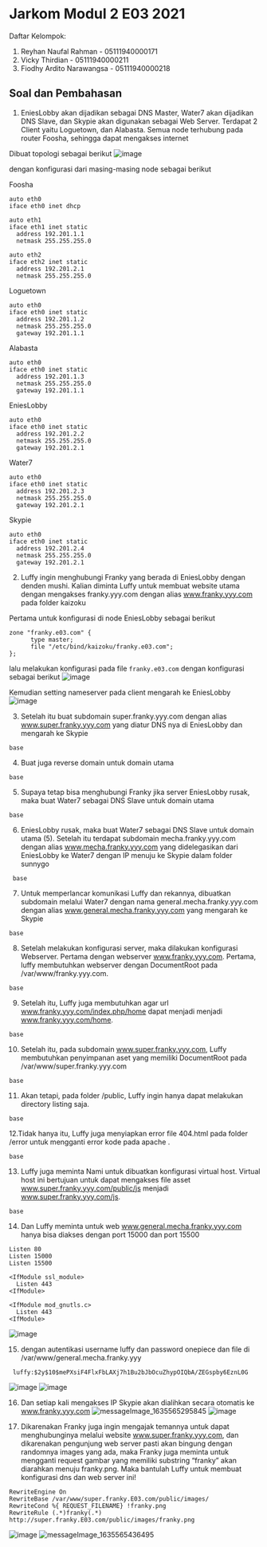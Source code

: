 # Jarkom Modul 2 E03 2021
Daftar Kelompok:
1. Reyhan Naufal Rahman - 05111940000171
2. Vicky Thirdian - 05111940000211
3. Fiodhy Ardito Narawangsa - 05111940000218

## Soal dan Pembahasan
1. EniesLobby akan dijadikan sebagai DNS Master, Water7 akan dijadikan DNS Slave, dan Skypie akan digunakan sebagai Web Server. Terdapat 2 Client yaitu Loguetown, dan Alabasta. Semua node terhubung pada router Foosha, sehingga dapat mengakses internet

  Dibuat topologi sebagai berikut
  ![image](https://user-images.githubusercontent.com/73778173/139527903-a3fe9724-5f2c-4cb1-8823-059e861aa303.png)
  
  dengan konfigurasi dari masing-masing node sebagai berikut
  
  Foosha
  ```
  auto eth0
iface eth0 inet dhcp

auto eth1
iface eth1 inet static
	address 192.201.1.1
	netmask 255.255.255.0

auto eth2
iface eth2 inet static
	address 192.201.2.1
	netmask 255.255.255.0

  ```
  Loguetown
  ```
  auto eth0
iface eth0 inet static
	address 192.201.1.2
	netmask 255.255.255.0
	gateway 192.201.1.1
  ```
  Alabasta
  ```
  auto eth0
iface eth0 inet static
	address 192.201.1.3
	netmask 255.255.255.0
	gateway 192.201.1.1

  ```
  EniesLobby
  ```
  auto eth0
iface eth0 inet static
	address 192.201.2.2
	netmask 255.255.255.0
	gateway 192.201.2.1
  ```
  Water7
  ```
  auto eth0
iface eth0 inet static
	address 192.201.2.3
	netmask 255.255.255.0
	gateway 192.201.2.1

  ```
  Skypie
  ```
  auto eth0
iface eth0 inet static
	address 192.201.2.4
	netmask 255.255.255.0
	gateway 192.201.2.1
  ```

2. Luffy ingin menghubungi Franky yang berada di EniesLobby dengan denden mushi. Kalian diminta Luffy untuk membuat website utama dengan mengakses franky.yyy.com dengan alias www.franky.yyy.com pada folder kaizoku

Pertama untuk konfigurasi di node EniesLobby sebagai berikut
  ```
  zone "franky.e03.com" {
        type master;
        file "/etc/bind/kaizoku/franky.e03.com";
};
  ```
  
  lalu melakukan konfigurasi pada file `franky.e03.com` dengan konfigurasi sebagai berikut
  ![image](https://user-images.githubusercontent.com/73778173/139528843-099dbe03-6b71-4718-9128-173a865c01e2.png)

  Kemudian setting nameserver pada client mengarah ke EniesLobby
  ![image](https://user-images.githubusercontent.com/73778173/139528912-9cb3eaf1-1ee7-4a84-9a08-637499e7fd6b.png)

3. Setelah itu buat subdomain super.franky.yyy.com dengan alias www.super.franky.yyy.com yang diatur DNS nya di EniesLobby dan mengarah ke Skypie
  ```
  base
  ```
4. Buat juga reverse domain untuk domain utama
  ```
  base
  ```
5. Supaya tetap bisa menghubungi Franky jika server EniesLobby rusak, maka buat Water7 sebagai DNS Slave untuk domain utama
  ```
  base
  ```
6. EniesLobby rusak, maka buat Water7 sebagai DNS Slave untuk domain utama (5). Setelah itu terdapat subdomain mecha.franky.yyy.com dengan alias www.mecha.franky.yyy.com yang didelegasikan dari EniesLobby ke Water7 dengan IP menuju ke Skypie dalam folder sunnygo
 ```
  base
 ```
7.  Untuk memperlancar komunikasi Luffy dan rekannya, dibuatkan subdomain melalui Water7 dengan nama general.mecha.franky.yyy.com dengan alias www.general.mecha.franky.yyy.com yang mengarah ke Skypie
  ```
  base
  ```
8. Setelah melakukan konfigurasi server, maka dilakukan konfigurasi Webserver. Pertama dengan webserver www.franky.yyy.com. Pertama, luffy membutuhkan webserver dengan DocumentRoot pada /var/www/franky.yyy.com.
  ```
  base
  ```
9. Setelah itu, Luffy juga membutuhkan agar url www.franky.yyy.com/index.php/home dapat menjadi menjadi www.franky.yyy.com/home. 

  ```
  base
  ```
10.  Setelah itu, pada subdomain www.super.franky.yyy.com, Luffy membutuhkan penyimpanan aset yang memiliki DocumentRoot pada /var/www/super.franky.yyy.com
  ```
  base
  ```
11. Akan tetapi, pada folder /public, Luffy ingin hanya dapat melakukan directory listing saja.
  ```
  base
  ```
12.Tidak hanya itu, Luffy juga menyiapkan error file 404.html pada folder /error untuk mengganti error kode pada apache . 
  ```
  base
  ```
13. Luffy juga meminta Nami untuk dibuatkan konfigurasi virtual host. Virtual host ini bertujuan untuk dapat mengakses file asset www.super.franky.yyy.com/public/js menjadi www.super.franky.yyy.com/js. 

  ```
  base
  ```
14. Dan Luffy meminta untuk web www.general.mecha.franky.yyy.com hanya bisa diakses dengan port 15000 dan port 15500
  ```
  Listen 80
  Listen 15000
  Listen 15500
  
  <IfModule ssl_module>
    Listen 443
  <IfModule>
  
  <IfModule mod_gnutls.c>
    Listen 443
  <IfModule>
  ```
![image](https://user-images.githubusercontent.com/59334824/139519281-9a87e428-6aea-4c7a-9fe3-90a279f9f2dc.png)

15. dengan autentikasi username luffy dan password onepiece dan file di /var/www/general.mecha.franky.yyy
 ```
  luffy:$2y$10$mePXsiF4FlxFbLAXj7h1Bu2bJbOcuZhypOIQbA/ZEGspby6EznL0G
 ```
![image](https://user-images.githubusercontent.com/59334824/139519289-e21358b4-51a5-420b-ad9b-f9a8a0902d12.png)
![image](https://user-images.githubusercontent.com/59334824/139519300-98e37dfa-2d0d-4600-beb9-71f66678e872.png)

16. Dan setiap kali mengakses IP Skypie akan dialihkan secara otomatis ke www.franky.yyy.com
 ![messageImage_1635565295845](https://user-images.githubusercontent.com/59334824/139519256-5b255200-c716-43a5-816d-e9d6cda99d30.jpg)
 ![image](https://user-images.githubusercontent.com/59334824/139519263-0332a5c7-4dfd-4f2d-8daa-f34743e4e029.png)

17. Dikarenakan Franky juga ingin mengajak temannya untuk dapat menghubunginya melalui website www.super.franky.yyy.com, dan dikarenakan pengunjung web server pasti akan bingung dengan randomnya images yang ada, maka Franky juga meminta untuk mengganti request gambar yang memiliki substring “franky” akan diarahkan menuju franky.png. Maka bantulah Luffy untuk membuat konfigurasi dns dan web server ini!
  ```
  RewriteEngine On
  RewriteBase /var/www/super.franky.E03.com/public/images/
  RewriteCond %{ REQUEST_FILENAME} !franky.png
  RewriteRule (.*)franky(.*) http://super.franky.E03.com/public/images/franky.png
  ```
![image](https://user-images.githubusercontent.com/59334824/139519238-824d9abc-bd44-44b1-8f0b-faf853b7b43b.png)
![messageImage_1635565436495](https://user-images.githubusercontent.com/59334824/139519243-7cfdba72-c2d3-47f6-824b-2293e9b42958.jpg)
